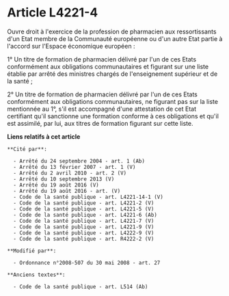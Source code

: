 # Article L4221-4

Ouvre droit à l'exercice de la profession de pharmacien aux ressortissants d'un Etat membre de la Communauté européenne ou
d'un autre Etat partie à l'accord sur l'Espace économique européen : 

1° Un titre de formation de pharmacien délivré par l'un de ces Etats conformément aux obligations communautaires et figurant
sur une liste établie par arrêté des ministres chargés de l'enseignement supérieur et de la santé ; 

2° Un titre de formation de pharmacien délivré par l'un de ces Etats conformément aux obligations communautaires, ne figurant
pas sur la liste mentionnée au 1°, s'il est accompagné d'une attestation de cet Etat certifiant qu'il sanctionne une
formation conforme à ces obligations et qu'il est assimilé, par lui, aux titres de formation figurant sur cette liste.

**Liens relatifs à cet article**

	**Cité par**:

	  - Arrêté du 24 septembre 2004 - art. 1 (Ab)
	  - Arrêté du 13 février 2007 - art. 1 (V)
	  - Arrêté du 2 avril 2010 - art. 2 (V)
	  - Arrêté du 10 septembre 2013 (V)
	  - Arrêté du 19 août 2016 (V)
	  - Arrêté du 19 août 2016 - art. (V)
	  - Code de la santé publique - art. L4221-14-1 (V)
	  - Code de la santé publique - art. L4221-2 (V)
	  - Code de la santé publique - art. L4221-5 (V)
	  - Code de la santé publique - art. L4221-6 (Ab)
	  - Code de la santé publique - art. L4221-7 (V)
	  - Code de la santé publique - art. L4221-9 (V)
	  - Code de la santé publique - art. L4222-9 (V)
	  - Code de la santé publique - art. R4222-2 (V)

	**Modifié par**:

	  - Ordonnance n°2008-507 du 30 mai 2008 - art. 27

	**Anciens textes**:

	  - Code de la santé publique - art. L514 (Ab)
